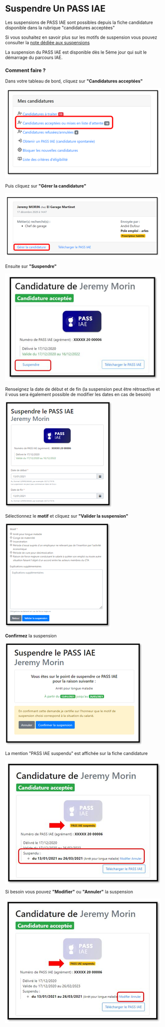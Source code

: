 # Suspendre Un PASS IAE

Les suspensions de PASS IAE sont possibles depuis la fiche candidature disponible dans la rubrique "candidatures acceptées"

Si vous souhaitez en savoir plus sur les motifs de suspension vous pouvez consulter la [note dédiée aux suspensions](../pourquoi-une-plateforme-de-linclusion/pass-iae-agrement-plus-simple-cest-a-dire.md#suspension)

La suspension du PASS IAE est disponible dès le 5ème jour qui suit le démarrage du parcours IAE. 

### Comment faire ? 

Dans votre tableau de bord, cliquez sur **"Candidatures acceptées"**

![](../.gitbook/assets/susp1.png)

Puis cliquez sur **"Gérer la candidature"**

![](../.gitbook/assets/susp2.png)

Ensuite sur **"Suspendre"**

![](../.gitbook/assets/susp3.jpg)

Renseignez la date de début et de fin \(la suspension peut être rétroactive et il vous sera également possible de modifier les dates en cas de besoin\)

![](../.gitbook/assets/susp4.png)

Sélectionnez le **motif** et cliquez sur **"Valider la suspension"**

![](../.gitbook/assets/susp5.png)

**Confirmez** la suspension

![](../.gitbook/assets/susp6.png)

La mention "PASS IAE suspendu" est affichée sur la fiche candidature

![](../.gitbook/assets/susp7.jpg)

Si besoin vous pouvez **"Modifier"** ou **"Annuler"** la suspension

![](../.gitbook/assets/susp8.jpg)

